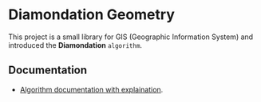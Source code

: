 # Diamondation Geometry

This project is a small library for GIS (Geographic Information System) and introduced the **Diamondation** `algorithm`.

## Documentation

* [Algorithm documentation with explaination](/doc/Splitting_Geometry_Algorithm.pdf).
